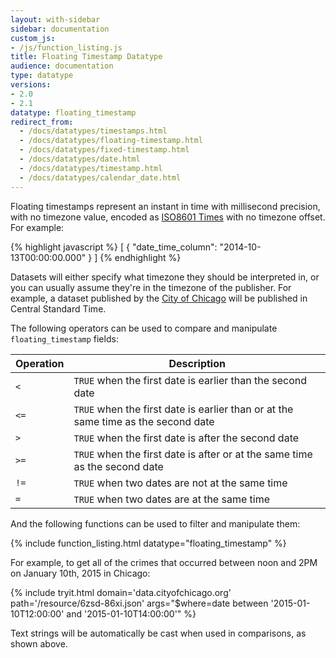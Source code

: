 ```yaml
---
layout: with-sidebar
sidebar: documentation
custom_js:
- /js/function_listing.js 
title: Floating Timestamp Datatype
audience: documentation
type: datatype
versions:
- 2.0
- 2.1
datatype: floating_timestamp
redirect_from:
  - /docs/datatypes/timestamps.html
  - /docs/datatypes/floating-timestamp.html
  - /docs/datatypes/fixed-timestamp.html
  - /docs/datatypes/date.html
  - /docs/datatypes/timestamp.html
  - /docs/datatypes/calendar_date.html
---
```


Floating timestamps represent an instant in time with millisecond precision, with no timezone value, encoded as [ISO8601 Times](https://en.wikipedia.org/wiki/ISO_8601#Times) with no timezone offset. For example:

{% highlight javascript %}
[ {
  "date_time_column": "2014-10-13T00:00:00.000"
} ]
{% endhighlight %}

Datasets will either specify what timezone they should be interpreted in, or you can usually assume they're in the timezone of the publisher. For example, a dataset published by the [City of Chicago](http://data.cityofchicago.org) will be published in Central Standard Time.

The following operators can be used to compare and manipulate `floating_timestamp` fields: 

| Operation | Description                                                                       |
| ---       | ---                                                                               |
| `<`       | `TRUE` when the first date is earlier than the second date                        |
| `<=`      | `TRUE` when the first date is earlier than or at the same time as the second date |
| `>`       | `TRUE` when the first date is after the second date                               |
| `>=`      | `TRUE` when the first date is after or at the same time as the second date        |
| `!=`      | `TRUE` when two dates are not at the same time                                    |
| `=`       | `TRUE` when two dates are at the same time                                        |

And the following functions can be used to filter and manipulate them: 

{% include function_listing.html datatype="floating_timestamp" %}

For example, to get all of the crimes that occurred between noon and 2PM on January 10th, 2015 in Chicago:

{% include tryit.html domain='data.cityofchicago.org' path='/resource/6zsd-86xi.json' args="$where=date between '2015-01-10T12:00:00' and '2015-01-10T14:00:00'" %}

Text strings will be automatically be cast when used in comparisons, as shown above.
